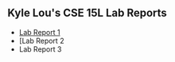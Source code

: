 ## Kyle Lou's CSE 15L Lab Reports

* [Lab Report 1](https://projectsbykyle.github.io/cse15l-lab-reports/lab-report-1-week-0.html)
* [Lab Report 2[](https://projectsbykyle.github.io/cse15l-lab-reports/lab-report-week-1.html)
* Lab Report 3
